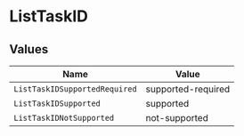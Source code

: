 # ListTaskID


## Values

| Name                          | Value                         |
| ----------------------------- | ----------------------------- |
| `ListTaskIDSupportedRequired` | supported-required            |
| `ListTaskIDSupported`         | supported                     |
| `ListTaskIDNotSupported`      | not-supported                 |